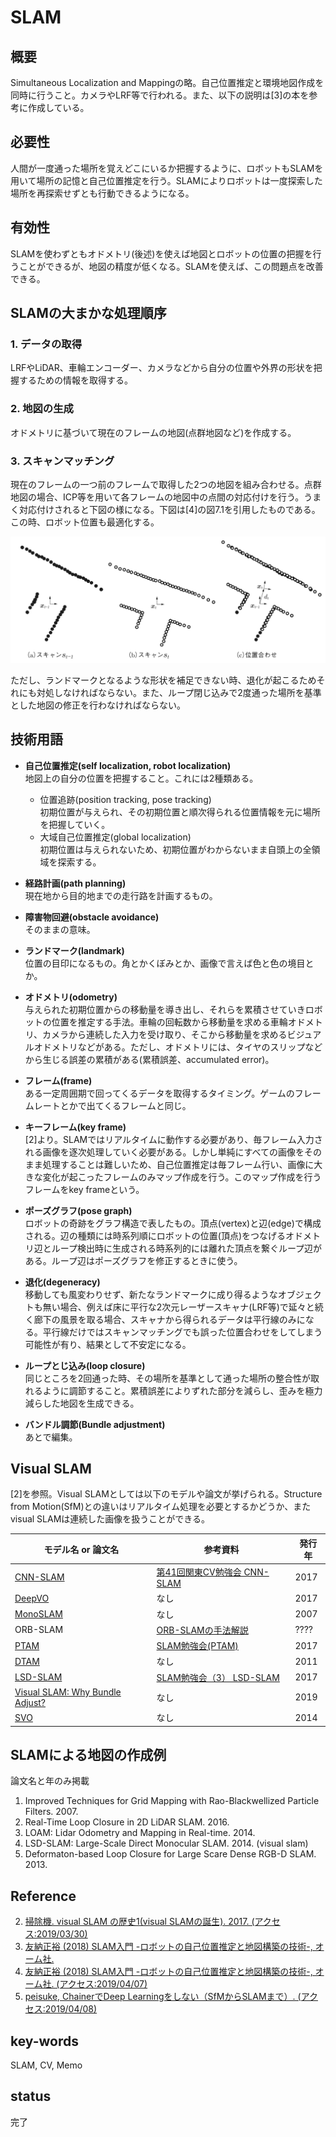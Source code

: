 # SLAM
## 概要
Simultaneous Localization and Mappingの略。自己位置推定と環境地図作成を同時に行うこと。カメラやLRF等で行われる。また、以下の説明は[3]の本を参考に作成している。

## 必要性
人間が一度通った場所を覚えどこにいるか把握するように、ロボットもSLAMを用いて場所の記憶と自己位置推定を行う。SLAMによりロボットは一度探索した場所を再探索せずとも行動できるようになる。

## 有効性
SLAMを使わずともオドメトリ(後述)を使えば地図とロボットの位置の把握を行うことができるが、地図の精度が低くなる。SLAMを使えば、この問題点を改善できる。

## SLAMの大まかな処理順序
### 1. データの取得
LRFやLiDAR、車輪エンコーダー、カメラなどから自分の位置や外界の形状を把握するための情報を取得する。

### 2. 地図の生成
オドメトリに基づいて現在のフレームの地図(点群地図など)を作成する。

### 3. スキャンマッチング
現在のフレームの一つ前のフレームで取得した2つの地図を組み合わせる。点群地図の場合、ICP等を用いて各フレームの地図中の点間の対応付けを行う。うまく対応付けされると下図の様になる。下図は[4]の図7.1を引用したものである。この時、ロボット位置も最適化する。

![fig7.1-Ohmsha-slam.png](img/SLAM/fig7.1-Ohmsha-slam.png)

ただし、ランドマークとなるような形状を補足できない時、退化が起こるためそれにも対処しなければならない。また、ループ閉じ込みで2度通った場所を基準とした地図の修正を行わなければならない。

## 技術用語 
- **自己位置推定(self localization, robot localization)**  
  地図上の自分の位置を把握すること。これには2種類ある。
  - 位置追跡(position tracking, pose tracking)  
    初期位置が与えられ、その初期位置と順次得られる位置情報を元に場所を把握していく。
  - 大域自己位置推定(global localization)  
    初期位置は与えられないため、初期位置がわからないまま自頭上の全領域を探索する。
  
- **経路計画(path planning)**  
  現在地から目的地までの走行路を計画するもの。

- **障害物回避(obstacle avoidance)**  
  そのままの意味。

- **ランドマーク(landmark)**  
  位置の目印になるもの。角とかくぼみとか、画像で言えば色と色の境目とか。

- **オドメトリ(odometry)**  
  与えられた初期位置からの移動量を導き出し、それらを累積させていきロボットの位置を推定する手法。車輪の回転数から移動量を求める車輪オドメトリ、カメラから連続した入力を受け取り、そこから移動量を求めるビジュアルオドメトリなどがある。ただし、オドメトリには、タイヤのスリップなどから生じる誤差の累積がある(累積誤差、accumulated error)。

- **フレーム(frame)**  
  ある一定周囲期で回ってくるデータを取得するタイミング。ゲームのフレームレートとかで出てくるフレームと同じ。

- **キーフレーム(key frame)**  
  [2]より。SLAMではリアルタイムに動作する必要があり、毎フレーム入力される画像を逐次処理していく必要がある。しかし単純にすべての画像をそのまま処理することは難しいため、自己位置推定は毎フレーム行い、画像に大きな変化が起こったフレームのみマップ作成を行う。このマップ作成を行うフレームをkey frameという。

- **ポーズグラフ(pose graph)**  
  ロボットの奇跡をグラフ構造で表したもの。頂点(vertex)と辺(edge)で構成される。辺の種類には時系列順にロボットの位置(頂点)をつなげるオドメトリ辺とループ検出時に生成される時系列的には離れた頂点を繋ぐループ辺がある。ループ辺はポーズグラフを修正するときに使う。

- **退化(degeneracy)**  
  移動しても風変わりせず、新たなランドマークに成り得るようなオブジェクトも無い場合、例えば床に平行な2次元レーザースキャナ(LRF等)で延々と続く廊下の風景を取る場合、スキャナから得られるデータは平行線のみになる。平行線だけではスキャンマッチングでも誤った位置合わせをしてしまう可能性が有り、結果として不安定になる。

- **ループとじ込み(loop closure)**  
  同じところを2回通った時、その場所を基準として通った場所の整合性が取れるように調節すること。累積誤差によりずれた部分を減らし、歪みを極力減らした地図を生成できる。

- **バンドル調節(Bundle adjustment)**  
  あとで編集。

## Visual SLAM
[2]を参照。Visual SLAMとしては以下のモデルや論文が挙げられる。Structure from Motion(SfM)との違いはリアルタイム処理を必要とするかどうか、またvisual SLAMは連続した画像を扱うことができる。

|モデル名 or 論文名 |参考資料  |発行年  |
|---|---|---|
|[CNN-SLAM](https://arxiv.org/abs/1704.03489)  |[第41回関東CV勉強会 CNN-SLAM](https://www.slideshare.net/KunihiroHasegawa/41cv-cnnslam)  |2017  |
|[DeepVO](https://arxiv.org/abs/1709.08429)  |なし  |2017  |
|[MonoSLAM](https://www.doc.ic.ac.uk/~ajd/Publications/davison_etal_pami2007.pdf)  |なし  |2007 |
|ORB-SLAM  |[ORB-SLAMの手法解説](https://www.slideshare.net/MasayaKaneko/orbslam-84842802)  |????  |
|[PTAM](http://www.robots.ox.ac.uk/~gk/publications/KleinMurray2007ISMAR.pdf)  |[SLAM勉強会(PTAM)](https://www.slideshare.net/MasayaKaneko/slamptam)  |2017|
|[DTAM](https://ieeexplore.ieee.org/document/6126513) | なし |2011|
|[LSD-SLAM](https://vision.in.tum.de/research/vslam/lsdslam)  |[SLAM勉強会（3） LSD-SLAM](https://www.slideshare.net/kazuya_tennis/slam3-lsdslam)|2017|
|[Visual SLAM: Why Bundle Adjust?](https://arxiv.org/abs/1902.03747)|なし |2019|
|[SVO](https://ieeexplore.ieee.org/abstract/document/6906584)|なし|2014|

## SLAMによる地図の作成例
論文名と年のみ掲載

1. Improved Techniques for Grid Mapping with Rao-Blackwellized Particle Filters. 2007.
2. Real-Time Loop Closure in 2D LiDAR SLAM. 2016.
3. LOAM: Lidar Odometry and Mapping in Real-time. 2014.
4. LSD-SLAM: Large-Scale Direct Monocular SLAM. 2014. (visual slam)
5. Deformaton-based Loop Closure for Large Scare Dense RGB-D SLAM. 2013.

## Reference
2. [掃除機. visual SLAM の歴史1(visual SLAMの誕生). 2017. (アクセス:2019/03/30)](https://noshumi.blogspot.com/2017/05/visual-slam-1visual-slam.html)
3. [友納正裕 (2018) SLAM入門 -ロボットの自己位置推定と地図構築の技術-, オーム社.](https://shop.ohmsha.co.jp/shopdetail/000000005234/)
4. [友納正裕 (2018) SLAM入門 -ロボットの自己位置推定と地図構築の技術-, オーム社. (アクセス:2019/04/07)](https://books.google.co.jp/books?id=QM5QDwAAQBAJ&pg=PA80&hl=ja&source=gbs_toc_r&cad=4#v=onepage&q&f=false)
5. [peisuke, ChainerでDeep Learningをしない（SfMからSLAMまで）. (アクセス:2019/04/08)](https://qiita.com/peisuke/items/fbe00bacb22df8115323)

## key-words
SLAM, CV, Memo

## status
完了
